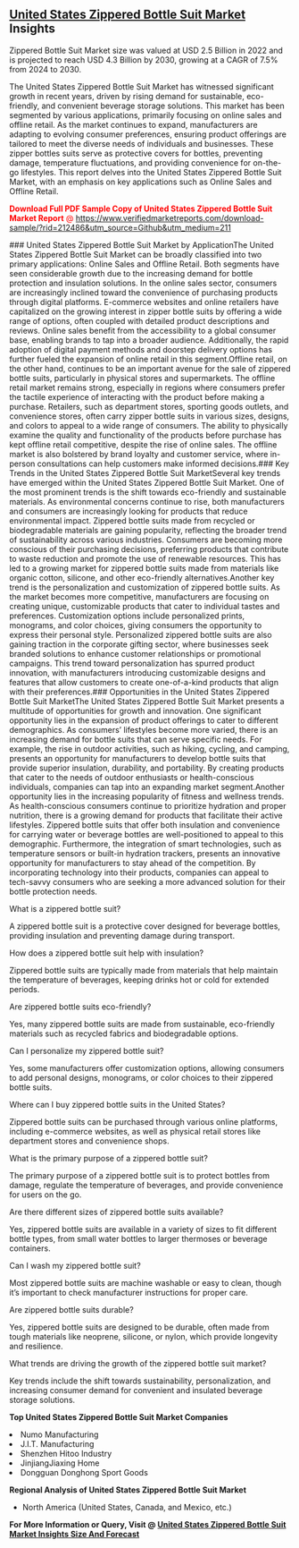<h2><a href="https://www.verifiedmarketreports.com/download-sample/?rid=212486&amp;utm_source=Github&amp;utm_medium=211" target="_blank">United States Zippered Bottle Suit Market</a> Insights</h2><p>Zippered Bottle Suit Market size was valued at USD 2.5 Billion in 2022 and is projected to reach USD 4.3 Billion by 2030, growing at a CAGR of 7.5% from 2024 to 2030.</p><p><p>The United States Zippered Bottle Suit Market has witnessed significant growth in recent years, driven by rising demand for sustainable, eco-friendly, and convenient beverage storage solutions. This market has been segmented by various applications, primarily focusing on online sales and offline retail. As the market continues to expand, manufacturers are adapting to evolving consumer preferences, ensuring product offerings are tailored to meet the diverse needs of individuals and businesses. These zipper bottles suits serve as protective covers for bottles, preventing damage, temperature fluctuations, and providing convenience for on-the-go lifestyles. This report delves into the United States Zippered Bottle Suit Market, with an emphasis on key applications such as Online Sales and Offline Retail. <p><span class=""><span style="color: #ff0000;"><strong>Download Full PDF Sample Copy of United States Zippered Bottle Suit Market Report</strong> @ </span><a href="https://www.verifiedmarketreports.com/download-sample/?rid=212486&amp;utm_source=Github&amp;utm_medium=211" target="_blank">https://www.verifiedmarketreports.com/download-sample/?rid=212486&amp;utm_source=Github&amp;utm_medium=211</a></span></p>### United States Zippered Bottle Suit Market by ApplicationThe United States Zippered Bottle Suit Market can be broadly classified into two primary applications: Online Sales and Offline Retail. Both segments have seen considerable growth due to the increasing demand for bottle protection and insulation solutions. In the online sales sector, consumers are increasingly inclined toward the convenience of purchasing products through digital platforms. E-commerce websites and online retailers have capitalized on the growing interest in zipper bottle suits by offering a wide range of options, often coupled with detailed product descriptions and reviews. Online sales benefit from the accessibility to a global consumer base, enabling brands to tap into a broader audience. Additionally, the rapid adoption of digital payment methods and doorstep delivery options has further fueled the expansion of online retail in this segment.Offline retail, on the other hand, continues to be an important avenue for the sale of zippered bottle suits, particularly in physical stores and supermarkets. The offline retail market remains strong, especially in regions where consumers prefer the tactile experience of interacting with the product before making a purchase. Retailers, such as department stores, sporting goods outlets, and convenience stores, often carry zipper bottle suits in various sizes, designs, and colors to appeal to a wide range of consumers. The ability to physically examine the quality and functionality of the products before purchase has kept offline retail competitive, despite the rise of online sales. The offline market is also bolstered by brand loyalty and customer service, where in-person consultations can help customers make informed decisions.### Key Trends in the United States Zippered Bottle Suit MarketSeveral key trends have emerged within the United States Zippered Bottle Suit Market. One of the most prominent trends is the shift towards eco-friendly and sustainable materials. As environmental concerns continue to rise, both manufacturers and consumers are increasingly looking for products that reduce environmental impact. Zippered bottle suits made from recycled or biodegradable materials are gaining popularity, reflecting the broader trend of sustainability across various industries. Consumers are becoming more conscious of their purchasing decisions, preferring products that contribute to waste reduction and promote the use of renewable resources. This has led to a growing market for zippered bottle suits made from materials like organic cotton, silicone, and other eco-friendly alternatives.Another key trend is the personalization and customization of zippered bottle suits. As the market becomes more competitive, manufacturers are focusing on creating unique, customizable products that cater to individual tastes and preferences. Customization options include personalized prints, monograms, and color choices, giving consumers the opportunity to express their personal style. Personalized zippered bottle suits are also gaining traction in the corporate gifting sector, where businesses seek branded solutions to enhance customer relationships or promotional campaigns. This trend toward personalization has spurred product innovation, with manufacturers introducing customizable designs and features that allow customers to create one-of-a-kind products that align with their preferences.### Opportunities in the United States Zippered Bottle Suit MarketThe United States Zippered Bottle Suit Market presents a multitude of opportunities for growth and innovation. One significant opportunity lies in the expansion of product offerings to cater to different demographics. As consumers’ lifestyles become more varied, there is an increasing demand for bottle suits that can serve specific needs. For example, the rise in outdoor activities, such as hiking, cycling, and camping, presents an opportunity for manufacturers to develop bottle suits that provide superior insulation, durability, and portability. By creating products that cater to the needs of outdoor enthusiasts or health-conscious individuals, companies can tap into an expanding market segment.Another opportunity lies in the increasing popularity of fitness and wellness trends. As health-conscious consumers continue to prioritize hydration and proper nutrition, there is a growing demand for products that facilitate their active lifestyles. Zippered bottle suits that offer both insulation and convenience for carrying water or beverage bottles are well-positioned to appeal to this demographic. Furthermore, the integration of smart technologies, such as temperature sensors or built-in hydration trackers, presents an innovative opportunity for manufacturers to stay ahead of the competition. By incorporating technology into their products, companies can appeal to tech-savvy consumers who are seeking a more advanced solution for their bottle protection needs.<p>What is a zippered bottle suit?</p><p>A zippered bottle suit is a protective cover designed for beverage bottles, providing insulation and preventing damage during transport.</p><p>How does a zippered bottle suit help with insulation?</p><p>Zippered bottle suits are typically made from materials that help maintain the temperature of beverages, keeping drinks hot or cold for extended periods.</p><p>Are zippered bottle suits eco-friendly?</p><p>Yes, many zippered bottle suits are made from sustainable, eco-friendly materials such as recycled fabrics and biodegradable options.</p><p>Can I personalize my zippered bottle suit?</p><p>Yes, some manufacturers offer customization options, allowing consumers to add personal designs, monograms, or color choices to their zippered bottle suits.</p><p>Where can I buy zippered bottle suits in the United States?</p><p>Zippered bottle suits can be purchased through various online platforms, including e-commerce websites, as well as physical retail stores like department stores and convenience shops.</p><p>What is the primary purpose of a zippered bottle suit?</p><p>The primary purpose of a zippered bottle suit is to protect bottles from damage, regulate the temperature of beverages, and provide convenience for users on the go.</p><p>Are there different sizes of zippered bottle suits available?</p><p>Yes, zippered bottle suits are available in a variety of sizes to fit different bottle types, from small water bottles to larger thermoses or beverage containers.</p><p>Can I wash my zippered bottle suit?</p><p>Most zippered bottle suits are machine washable or easy to clean, though it’s important to check manufacturer instructions for proper care.</p><p>Are zippered bottle suits durable?</p><p>Yes, zippered bottle suits are designed to be durable, often made from tough materials like neoprene, silicone, or nylon, which provide longevity and resilience.</p><p>What trends are driving the growth of the zippered bottle suit market?</p><p>Key trends include the shift towards sustainability, personalization, and increasing consumer demand for convenient and insulated beverage storage solutions.</p></p><p><strong>Top United States Zippered Bottle Suit Market Companies</strong></p><div data-test-id=""><p><li>Numo Manufacturing</li><li> J.I.T. Manufacturing</li><li> Shenzhen Hitoo Industry</li><li> JinjiangJiaxing Home</li><li> Dongguan Donghong Sport Goods</li></p><div><strong>Regional Analysis of&nbsp;United States Zippered Bottle Suit Market</strong></div><ul><li dir="ltr"><p dir="ltr">North America&nbsp;(United States, Canada, and Mexico, etc.)</p></li></ul><p><strong>For More Information or Query, Visit @&nbsp;</strong><strong><a href="https://www.verifiedmarketreports.com/product/zippered-bottle-suit-market/?utm_source=Github&amp;utm_medium=211" target="_blank">United States Zippered Bottle Suit Market Insights Size And Forecast</a></strong></p></div>
